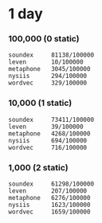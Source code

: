 # 1 day

### 100,000 (0 static)
```
soundex     81138/100000
leven       10/100000
metaphone   3045/100000
nysiis      294/100000
wordvec     329/100000
```

### 10,000 (1 static)
```
soundex     73411/100000
leven       39/100000
metaphone   4268/100000
nysiis      694/100000
wordvec     716/100000
```

### 1,000 (2 static)
```
soundex     61298/100000
leven       207/100000
metaphone   6276/100000
nysiis      1623/100000
wordvec     1659/100000
```
